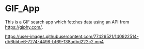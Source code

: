 # GIF_App

This is a GIF search app which fetches data using an API from https://giphy.com/.

https://user-images.githubusercontent.com/77429521/140922514-db6bbbe6-7274-4498-bf69-138adbd222c2.mp4

